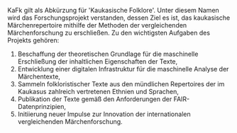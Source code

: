 KaFk gilt als Abkürzung für 'Kaukasische Folklore'. Unter diesem Namen wird das Forschungsprojekt verstanden, dessen Ziel es ist, das kaukasische Märchenrepertoire mithilfe der Methoden der vergleichenden Märchenforschung zu erschließen. Zu den wichtigsten Aufgaben des Projekts gehören:
1. Beschaffung der theoretischen Grundlage für die maschinelle Erschließung der inhaltlichen Eigenschaften der Texte,
2. Entwicklung einer digitalen Infrastruktur für die maschinelle Analyse der Märchentexte,
3. Sammeln folkloristischer Texte aus den mündlichen Repertoires der im Kaukasus zahlreich vertretenen Ethnien und Sprachen,
4. Publikation der Texte gemäß den Anforderungen der FAIR-Datenprinzipien,
5. Initiierung neuer Impulse zur Innovation der internationalen vergleichenden Märchenforschung.
